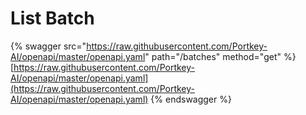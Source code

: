 # List Batch

{% swagger src="https://raw.githubusercontent.com/Portkey-AI/openapi/master/openapi.yaml" path="/batches" method="get" %}
[https://raw.githubusercontent.com/Portkey-AI/openapi/master/openapi.yaml](https://raw.githubusercontent.com/Portkey-AI/openapi/master/openapi.yaml)
{% endswagger %}
